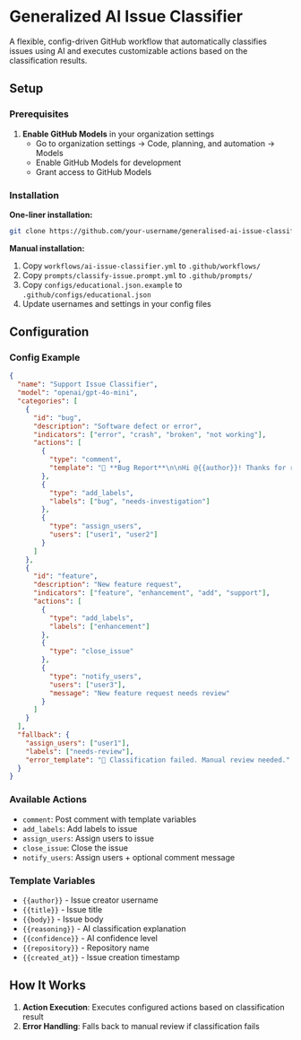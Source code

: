 # Generalized AI Issue Classifier

A flexible, config-driven GitHub workflow that automatically classifies issues using AI and executes customizable actions based on the classification results.
## Setup

### Prerequisites
1. **Enable GitHub Models** in your organization settings
   - Go to organization settings → Code, planning, and automation → Models
   - Enable GitHub Models for development
   - Grant access to GitHub Models

### Installation
**One-liner installation:**
```bash
git clone https://github.com/your-username/generalised-ai-issue-classifier .github
```

**Manual installation:**
1. Copy `workflows/ai-issue-classifier.yml` to `.github/workflows/`
2. Copy `prompts/classify-issue.prompt.yml` to `.github/prompts/`
3. Copy `configs/educational.json.example` to `.github/configs/educational.json`
4. Update usernames and settings in your config files

## Configuration

### Config Example
```json
{
  "name": "Support Issue Classifier",
  "model": "openai/gpt-4o-mini",
  "categories": [
    {
      "id": "bug",
      "description": "Software defect or error",
      "indicators": ["error", "crash", "broken", "not working"],
      "actions": [
        {
          "type": "comment",
          "template": "🐛 **Bug Report**\n\nHi @{{author}}! Thanks for reporting this.\n\n**Analysis:** {{reasoning}}\n\nDevelopers will investigate soon."
        },
        {
          "type": "add_labels",
          "labels": ["bug", "needs-investigation"]
        },
        {
          "type": "assign_users",
          "users": ["user1", "user2"]
        }
      ]
    },
    {
      "id": "feature",
      "description": "New feature request",
      "indicators": ["feature", "enhancement", "add", "support"],
      "actions": [
        {
          "type": "add_labels",
          "labels": ["enhancement"]
        },
        {
          "type": "close_issue"
        },
        {
          "type": "notify_users",
          "users": ["user3"],
          "message": "New feature request needs review"
        }
      ]
    }
  ],
  "fallback": {
    "assign_users": ["user1"],
    "labels": ["needs-review"],
    "error_template": "🤖 Classification failed. Manual review needed."
  }
}
```

### Available Actions
- `comment`: Post comment with template variables
- `add_labels`: Add labels to issue  
- `assign_users`: Assign users to issue
- `close_issue`: Close the issue
- `notify_users`: Assign users + optional comment message

### Template Variables
- `{{author}}` - Issue creator username
- `{{title}}` - Issue title
- `{{body}}` - Issue body  
- `{{reasoning}}` - AI classification explanation
- `{{confidence}}` - AI confidence level
- `{{repository}}` - Repository name
- `{{created_at}}` - Issue creation timestamp

## How It Works
1. **Action Execution**: Executes configured actions based on classification result
2. **Error Handling**: Falls back to manual review if classification fails